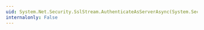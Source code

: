 ```yaml
---
uid: System.Net.Security.SslStream.AuthenticateAsServerAsync(System.Security.Cryptography.X509Certificates.X509Certificate)
internalonly: False
---
```

